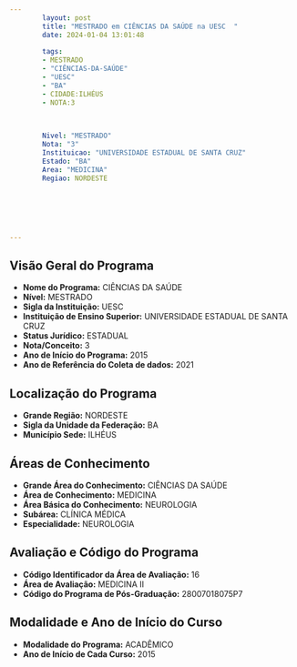 ```yaml
---
        layout: post
        title: "MESTRADO em CIÊNCIAS DA SAÚDE na UESC  "
        date: 2024-01-04 13:01:48
     
        tags:
        - MESTRADO
        - "CIÊNCIAS-DA-SAÚDE"
        - "UESC"
        - "BA"
        - CIDADE:ILHÉUS
        - NOTA:3
        
       

        Nivel: "MESTRADO"
        Nota: "3"
        Instituicao: "UNIVERSIDADE ESTADUAL DE SANTA CRUZ"
        Estado: "BA"
        Area: "MEDICINA"
        Regiao: NORDESTE
        
        
        
        
        
        
---
```

## Visão Geral do Programa
- **Nome do Programa:** CIÊNCIAS DA SAÚDE
- **Nível:** MESTRADO
- **Sigla da Instituição:** UESC
- **Instituição de Ensino Superior:** UNIVERSIDADE ESTADUAL DE SANTA CRUZ
- **Status Jurídico:** ESTADUAL
- **Nota/Conceito:** 3
- **Ano de Início do Programa:** 2015
- **Ano de Referência do Coleta de dados:** 2021

## Localização do Programa
- **Grande Região:** NORDESTE
- **Sigla da Unidade da Federação:** BA
- **Município Sede:** ILHÉUS

## Áreas de Conhecimento
- **Grande Área do Conhecimento:** CIÊNCIAS DA SAÚDE
- **Área de Conhecimento:** MEDICINA
- **Área Básica do Conhecimento:** NEUROLOGIA
- **Subárea:** CLÍNICA MÉDICA
- **Especialidade:** NEUROLOGIA

## Avaliação e Código do Programa
- **Código Identificador da Área de Avaliação:** 16
- **Área de Avaliação:** MEDICINA II
- **Código do Programa de Pós-Graduação:** 28007018075P7


## Modalidade e Ano de Início do Curso
- **Modalidade do Programa:** ACADÊMICO
- **Ano de Início de Cada Curso:** 2015
